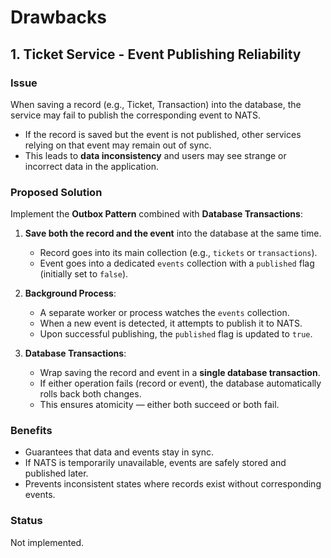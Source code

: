# Drawbacks

## 1. Ticket Service - Event Publishing Reliability

### Issue
When saving a record (e.g., Ticket, Transaction) into the database, the service may fail to publish the corresponding event to NATS.  
- If the record is saved but the event is not published, other services relying on that event may remain out of sync.  
- This leads to **data inconsistency** and users may see strange or incorrect data in the application.  

### Proposed Solution
Implement the **Outbox Pattern** combined with **Database Transactions**:  
1. **Save both the record and the event** into the database at the same time.  
   - Record goes into its main collection (e.g., `tickets` or `transactions`).  
   - Event goes into a dedicated `events` collection with a `published` flag (initially set to `false`).  

2. **Background Process**:  
   - A separate worker or process watches the `events` collection.  
   - When a new event is detected, it attempts to publish it to NATS.  
   - Upon successful publishing, the `published` flag is updated to `true`.  

3. **Database Transactions**:  
   - Wrap saving the record and event in a **single database transaction**.  
   - If either operation fails (record or event), the database automatically rolls back both changes.  
   - This ensures atomicity — either both succeed or both fail.  

### Benefits
- Guarantees that data and events stay in sync.  
- If NATS is temporarily unavailable, events are safely stored and published later.  
- Prevents inconsistent states where records exist without corresponding events.  

### Status
Not implemented.
